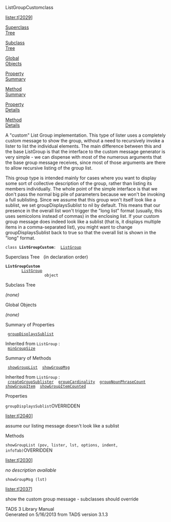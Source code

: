 <span class="title">ListGroupCustom</span><span class="type">class</span>

[lister.t](../file/lister.t.html)\[[2029](../source/lister.t.html#2029)\]

[Superclass  
Tree](#_SuperClassTree_)

[Subclass  
Tree](#_SubClassTree_)

[Global  
Objects](#_ObjectSummary_)

[Property  
Summary](#_PropSummary_)

[Method  
Summary](#_MethodSummary_)

[Property  
Details](#_Properties_)

[Method  
Details](#_Methods_)

<div class="fdesc">

A "custom" List Group implementation. This type of lister uses a
completely custom message to show the group, without a need to
recursively invoke a lister to list the individual elements. The main
difference between this and the base ListGroup is that the interface to
the custom message generator is very simple - we can dispense with most
of the numerous arguments that the base group message receives, since
most of those arguments are there to allow recursive listing of the
group list.

This group type is intended mainly for cases where you want to display
some sort of collective description of the group, rather than listing
its members individually. The whole point of the simple interface is
that we don't pass the normal big pile of parameters because we won't be
invoking a full sublisting. Since we assume that this group won't itself
look like a sublist, we set groupDisplaysSublist to nil by default. This
means that our presence in the overall list won't trigger the "long
list" format (usually, this uses semicolons instead of commas) in the
enclosing list. If your custom group message does indeed look like a
sublist (that is, it displays multiple items in a comma-separated list),
you might want to change groupDisplaysSublist back to true so that the
overall list is shown in the "long" format.

`class `**`ListGroupCustom`**` :   `[`ListGroup`](../object/ListGroup.html)

</div>

<span id="_SuperClassTree_"></span>

<div class="mjhd">

<span class="hdln">Superclass Tree</span>   (in declaration order)

</div>

**`ListGroupCustom`**  
`         `[`ListGroup`](../object/ListGroup.html)  
`                 object`  
<span id="_SubClassTree_"></span>

<div class="mjhd">

<span class="hdln">Subclass Tree</span>  

</div>

*(none)* <span id="_ObjectSummary_"></span>

<div class="mjhd">

<span class="hdln">Global Objects</span>  

</div>

*(none)* <span id="_PropSummary_"></span>

<div class="mjhd">

<span class="hdln">Summary of Properties</span>  

</div>

` `[`groupDisplaysSublist`](#groupDisplaysSublist)`  `

Inherited from `ListGroup` :  
` `[`minGroupSize`](../object/ListGroup.html#minGroupSize)`  `

<span id="_MethodSummary_"></span>

<div class="mjhd">

<span class="hdln">Summary of Methods</span>  

</div>

` `[`showGroupList`](#showGroupList)`  `[`showGroupMsg`](#showGroupMsg)`  `

Inherited from `ListGroup` :  
` `[`createGroupSublister`](../object/ListGroup.html#createGroupSublister)`  `[`groupCardinality`](../object/ListGroup.html#groupCardinality)`  `[`groupNounPhraseCount`](../object/ListGroup.html#groupNounPhraseCount)`  `[`showGroupItem`](../object/ListGroup.html#showGroupItem)`  `[`showGroupItemCounted`](../object/ListGroup.html#showGroupItemCounted)`  `

<span id="_Properties_"></span>

<div class="mjhd">

<span class="hdln">Properties</span>  

</div>

<span id="groupDisplaysSublist"></span>

`groupDisplaysSublist`<span class="rem">OVERRIDDEN</span>

[lister.t](../file/lister.t.html)\[[2040](../source/lister.t.html#2040)\]

<div class="desc">

assume our listing message doesn't look like a sublist

</div>

<span id="_Methods_"></span>

<div class="mjhd">

<span class="hdln">Methods</span>  

</div>

<span id="showGroupList"></span>

`showGroupList (pov, lister, lst, options, indent, infoTab)`<span class="rem">OVERRIDDEN</span>

[lister.t](../file/lister.t.html)\[[2030](../source/lister.t.html#2030)\]

<div class="desc">

*no description available*

</div>

<span id="showGroupMsg"></span>

`showGroupMsg (lst)`

[lister.t](../file/lister.t.html)\[[2037](../source/lister.t.html#2037)\]

<div class="desc">

show the custom group message - subclasses should override

</div>

<div class="ftr">

TADS 3 Library Manual  
Generated on 5/16/2013 from TADS version 3.1.3

</div>
